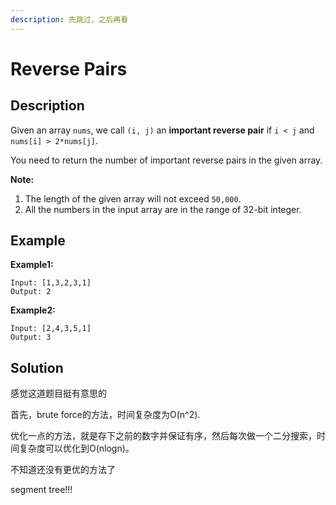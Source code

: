 ```yaml
---
description: 先跳过，之后再看
---
```


# Reverse Pairs

## Description

Given an array `nums`, we call `(i, j)` an **important reverse pair** if `i < j` and `nums[i] > 2*nums[j]`.

You need to return the number of important reverse pairs in the given array.

**Note:**

1. The length of the given array will not exceed `50,000`.
2. All the numbers in the input array are in the range of 32-bit integer.

## Example

**Example1:**

```text
Input: [1,3,2,3,1]
Output: 2
```

**Example2:**

```text
Input: [2,4,3,5,1]
Output: 3
```

## Solution

感觉这道题目挺有意思的

首先，brute force的方法，时间复杂度为O\(n^2\).

优化一点的方法，就是存下之前的数字并保证有序，然后每次做一个二分搜索，时间复杂度可以优化到O\(nlogn\)。

不知道还没有更优的方法了

segment tree!!! 

